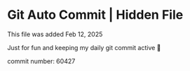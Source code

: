 # Git Auto Commit | Hidden File

This file was added Feb 12, 2025

Just for fun and keeping my daily git commit active 🤪

commit number: 60427
